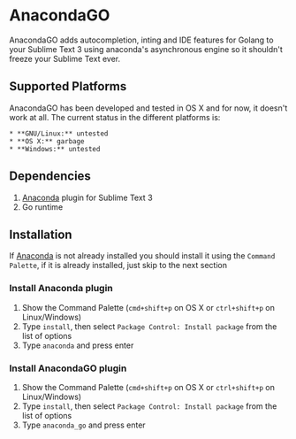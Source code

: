 # AnacondaGO

AnacondaGO adds autocompletion, inting and IDE features for Golang to your Sublime Text 3 using anaconda's asynchronous engine so it shouldn't freeze your Sublime Text ever.

## Supported Platforms

AnacondaGO has been developed and tested in OS X and for now, it doesn't work at all. The current status in the different platforms is:

    * **GNU/Linux:** untested
    * **OS X:** garbage
    * **Windows:** untested

## Dependencies

1. [Anaconda](https://github.com/DamnWidget/anaconda) plugin for Sublime Text 3
2. Go runtime

## Installation

If [Anaconda](https://github.com/DamnWidget/anaconda) is not already installed you should install it using the `Command Palette`, if it is already installed, just skip to the next section

### Install Anaconda plugin

1. Show the Command Palette (`cmd+shift+p` on OS X or `ctrl+shift+p` on Linux/Windows)
2. Type `install`, then select `Package Control: Install package` from the list of options
3. Type `anaconda` and press enter

### Install AnacondaGO plugin

1. Show the Command Palette (`cmd+shift+p` on OS X or `ctrl+shift+p` on Linux/Windows)
2. Type `install`, then select `Package Control: Install package` from the list of options
3. Type `anaconda_go` and press enter
